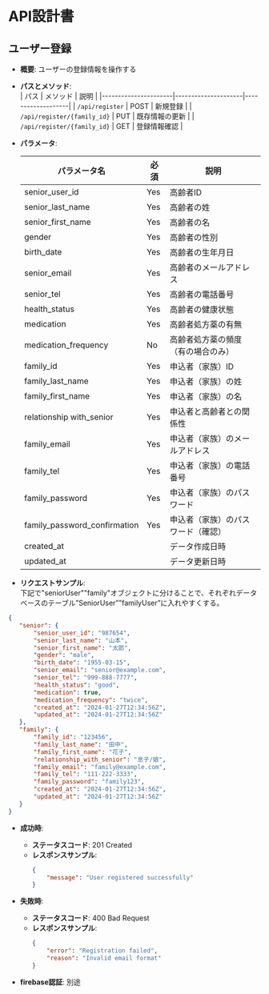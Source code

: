 # API設計書

## ユーザー登録

- **概要**: ユーザーの登録情報を操作する
- **パスとメソッド**:  
  | パス                   | メソッド               | 説明               |
  |----------------------|---------------------|-------------------|
  | `/api/register`      | POST                | 新規登録           |
  | `/api/register/{family_id}` | PUT                 | 既存情報の更新     |
  | `/api/register/{family_id}` | GET                 | 登録情報確認       |
- **パラメータ**:  

  | パラメータ名                     | 必須 | 説明                               |
  |----------------------------------|------|------------------------------------|
  | senior_user_id                   | Yes  | 高齢者ID                           |
  | senior_last_name                 | Yes  | 高齢者の姓                         |
  | senior_first_name                | Yes  | 高齢者の名                         |
  | gender                           | Yes  | 高齢者の性別                       |
  | birth_date                       | Yes  | 高齢者の生年月日                   |
  | senior_email                     | Yes  | 高齢者のメールアドレス             |
  | senior_tel                       | Yes  | 高齢者の電話番号                   |
  | health_status                    | Yes  | 高齢者の健康状態                   |
  | medication                       | Yes  | 高齢者処方薬の有無                 |
  | medication_frequency               | No   | 高齢者処方薬の頻度（有の場合のみ） |
  | family_id                          | Yes  | 申込者（家族）ID                   |
  | family_last_name                   | Yes  | 申込者（家族）の姓                 |
  | family_first_name                  | Yes  | 申込者（家族）の名                 |
  | relationship with_senior         | Yes  | 申込者と高齢者との関係性           |
  | family_email                       | Yes  | 申込者（家族）のメールアドレス     |
  | family_tel                         | Yes  | 申込者（家族）の電話番号           |
  | family_password                    | Yes  | 申込者（家族）のパスワード         |
  | family_password_confirmation       | Yes  | 申込者（家族）のパスワード（確認） |
  | created_at                       |      | データ作成日時                     |
  | updated_at                       |      | データ更新日時                     |

- **リクエストサンプル**:  
  下記で"seniorUser""family"オブジェクトに分けることで、それぞれデータベースのテーブル”SeniorUser””familyUser”に入れやすくする。
   
 ```json
{
    "senior": {
        "senior_user_id": "987654",
        "senior_last_name": "山本",
        "senior_first_name": "太郎",
        "gender": "male",
        "birth_date": "1955-03-15",
        "senior_email": "senior@example.com",
        "senior_tel": "999-888-7777",
        "health_status": "good",
        "medication": true,
        "medication_frequency": "twice",
        "created_at": "2024-01-27T12:34:56Z",
        "updated_at": "2024-01-27T12:34:56Z"
    },
    "family": {
        "family_id": "123456",
        "family_last_name": "田中",
        "family_first_name": "花子",
        "relationship_with_senior": "息子/娘",
        "family_email": "family@example.com",
        "family_tel": "111-222-3333",
        "family_password": "family123",
        "created_at": "2024-01-27T12:34:56Z",
        "updated_at": "2024-01-27T12:34:56Z"
    }
}

 ```
 
- **成功時**:
    - **ステータスコード**: 201 Created
    - **レスポンスサンプル**:
        ```json
        {
            "message": "User registered successfully"
        }
        ```

- **失敗時**:
    - **ステータスコード**: 400 Bad Request
    - **レスポンスサンプル**:
        ```json
        {
            "error": "Registration failed",
            "reason": "Invalid email format"
        }
        ```
- **firebase認証**:
  別途  
